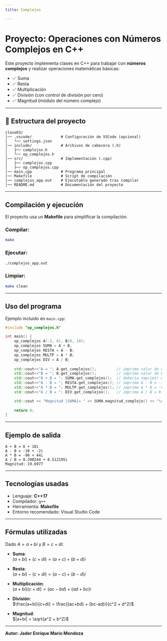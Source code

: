 ```yaml
---
title: Complejos

---
```


#  Proyecto: Operaciones con Números Complejos en C++

Este proyecto implementa clases en C++ para trabajar con **números complejos** y realizar operaciones matemáticas básicas:  

- ✅ Suma  
- ✅ Resta  
- ✅ Multiplicación  
- ✅ División (con control de división por cero)  
- ✅ Magnitud (módulo del número complejo)  

---

## 📂 Estructura del proyecto

```
clase03/
│── .vscode/             # Configuración de VSCode (opcional)
│   └── settings.json
│── include/             # Archivos de cabecera (.h)
│   ├── complejos.h
│   └── op_complejos.h
│── src/                 # Implementación (.cpp)
│   ├── complejos.cpp
│   ├── op_complejos.cpp
│── main.cpp             # Programa principal
│── Makefile             # Script de compilación
│── complejos_app.out    # Ejecutable generado tras compilar
│── README.md            # Documentación del proyecto
```

---

## Compilación y ejecución

El proyecto usa un **Makefile** para simplificar la compilación.  

### Compilar:
```bash
make
```

### Ejecutar:
```bash
./complejos_app.out
```

###  Limpiar:
```bash
make clean
```

---

## Uso del programa

Ejemplo incluido en `main.cpp`:

```cpp
#include "op_complejos.h"

int main() {
    op_complejos A(-2, 8), B(8, 10);
    op_complejos SUMA = A + B;
    op_complejos RESTA = A - B;
    op_complejos MULTP = A * B;
    op_complejos DIV = A / B;
    
    std::cout<<"A = "; A.get_complejos();         // imprime valor de A
    std::cout<<"B = "; B.get_complejos();         // imprime valor de B
    std::cout<<"A + B = "; SUMA.get_complejos();  // debería imprimir A + B = 6 + 18i
    std::cout<<"A - B = "; RESTA.get_complejos(); // imprime A - B = -10 + -2i
    std::cout<<"A * B = "; MULTP.get_complejos(); // imprime A * B = -96 + 44i
    std::cout<<"A / B = "; DIV.get_complejos();   // imprime A / B = 0.390244 + 0.512195i

    std::cout << "Magnitud |SUMA|= " << SUMA.magnitud_complejo() << "\n"; // imprime la magnitud de SUMA 
    
    return 0;
}
```

---

## Ejemplo de salida

```
A + B = 6 + 18i
A - B = -10 + -2i
A * B = -96 + 44i
A / B = 0.390244 + 0.512195i
Magnitud: 19.6977
```

---

## Tecnologías usadas
- Lenguaje: **C++17**
- Compilador: `g++`
- Herramienta: **Makefile**
- Entorno recomendado: Visual Studio Code

---

## Fórmulas utilizadas

Dado $A = a + bi$ y $B = c + di$:

- **Suma**:  
  $(a+bi) + (c+di) = (a+c) + (b+d)i$

- **Resta**:  
  $(a+bi) - (c+di) = (a-c) + (b-d)i$

- **Multiplicación**:  
  $(a+bi)(c+di) = (ac - bd) + (ad + bc)i$

- **División**:  
  $\frac{a+bi}{c+di} = \frac{(ac+bd) + (bc-ad)i}{c^2 + d^2}$

- **Magnitud**:  
  $|a+bi| = \sqrt{a^2 + b^2}$

---

**Autor: Jader Enrique Mario Mendoza**  

